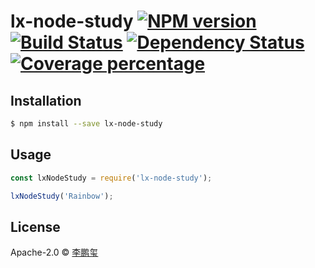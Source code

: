 # lx-node-study [![NPM version][npm-image]][npm-url] [![Build Status][travis-image]][travis-url] [![Dependency Status][daviddm-image]][daviddm-url] [![Coverage percentage][coveralls-image]][coveralls-url]
> 

## Installation

```sh
$ npm install --save lx-node-study
```

## Usage

```js
const lxNodeStudy = require('lx-node-study');

lxNodeStudy('Rainbow');
```
## License

Apache-2.0 © [李鹏玺]()


[npm-image]: https://badge.fury.io/js/lx-node-study.svg
[npm-url]: https://npmjs.org/package/lx-node-study
[travis-image]: https://travis-ci.com/xierge/lx-node-study.svg?branch=master
[travis-url]: https://travis-ci.com/xierge/lx-node-study
[daviddm-image]: https://david-dm.org/xierge/lx-node-study.svg?theme=shields.io
[daviddm-url]: https://david-dm.org/xierge/lx-node-study
[coveralls-image]: https://coveralls.io/repos/xierge/lx-node-study/badge.svg
[coveralls-url]: https://coveralls.io/r/xierge/lx-node-study

